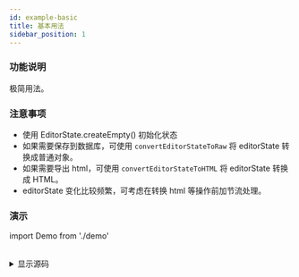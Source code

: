 ```yaml
---
id: example-basic
title: 基本用法
sidebar_position: 1
---
```


### 功能说明

极简用法。

### 注意事项

- 使用 EditorState.createEmpty() 初始化状态
- 如果需要保存到数据库，可使用 `convertEditorStateToRaw` 将 editorState 转换成普通对象。
- 如果需要导出 html，可使用 `convertEditorStateToHTML` 将 editorState 转换成 HTML。
- editorState 变化比较频繁，可考虑在转换 html 等操作前加节流处理。

### 演示

import Demo from './demo'

<Demo />

<br />

<details>
  <summary>显示源码</summary>

```tsx
import React, { useState } from "react";
import Editor, {
  EditorState,
  convertEditorStateToHTML,
  convertEditorStateToRaw,
} from "kedao";

const Demo = () => {
  const [editorState, setEditorState] = useState(EditorState.createEmpty());

  const handleChange = (newEditorState: EditorState) => {
    setEditorState(newEditorState);
    console.log("raw: ", convertEditorStateToRaw(newEditorState));
    console.log("html: ", convertEditorStateToHTML(newEditorState, {}));
  };
  return (
    <Editor className="demo" value={editorState} onChange={handleChange} />
  );
};

export default Demo;
```

</details>

